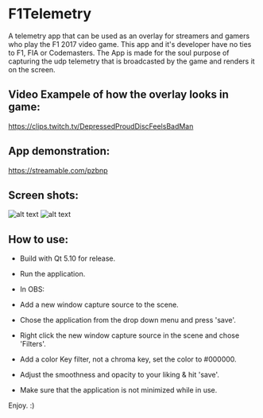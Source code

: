 # F1Telemetry

A telemetry app that can be used as an overlay for streamers and gamers who play the F1 2017 video game. This app and it's developer have no ties to F1, FIA or Codemasters. The App is made for the soul purpose of capturing the udp telemetry that is broadcasted by the game and renders it on the screen.

## Video Exampele of how the overlay looks in game:
https://clips.twitch.tv/DepressedProudDiscFeelsBadMan

## App demonstration:
https://streamable.com/pzbnp

## Screen shots:
![alt text](https://i.imgur.com/VlxnhZS.png "Main view")
![alt text](https://i.imgur.com/kebnisM.png "In use")



## How to use:

- Build with Qt 5.10 for release.

- Run the application.

- In OBS:

- Add a new window capture source to the scene.

- Chose the application from the drop down menu and press 'save'.

- Right click the new window capture source in the scene and chose 'Filters'.

- Add a color Key filter, not a chroma key, set the color to #000000.

- Adjust the smoothness and opacity to your liking & hit 'save'.

- Make sure that the application is not minimized while in use.

Enjoy. :)
